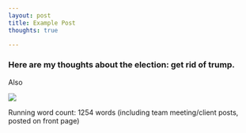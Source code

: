 ```yaml
---
layout: post
title: Example Post
thoughts: true

---
```

### Here are my thoughts about the election: get rid of trump.

Also

![](./images/ditchmitch.jpeg)

Running word count: 1254 words (including team meeting/client posts, posted on front page)

<style> img {max-width: 100%; max-height: 200px; left: 50%; }</style>

